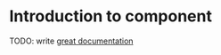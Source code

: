 # Introduction to component

TODO: write [great documentation](http://jacobian.org/writing/what-to-write/)
